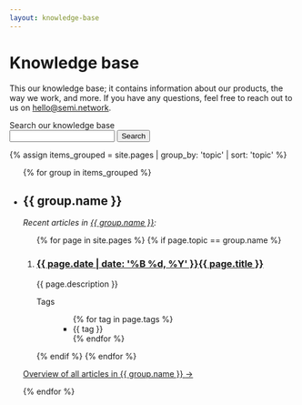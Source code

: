 ```yaml
---
layout: knowledge-base
---
```


<!-- THIS PAGE CONTAINS THE COMPLETE INDEX -->

# Knowledge base

This our knowledge base; it contains information about our products, the way we work, and more. If you have any questions, feel free to reach out to us on [hello@semi.network](mailto:hello@semi.network).

<section>
    <form action="/search.html?query=" class="search">
        <label for="search-knowledgebase">Search our knowledge base</label>
    	<section class="search-meta">
        	<input autosave="save-search-knowledgebase" id="search-knowledgebase" name="search" results="15" type="search" />
        	<input class="button" type="submit" value="Search" />
    	</section>
    </form>
</section>

{% assign items_grouped = site.pages | group_by: 'topic' | sort: 'topic' %}
<ul class="article-overview">
    {% for group in items_grouped %}
        <li>
            <section>
            <h2>{{ group.name }}</h2>
            <p><em>Recent articles in <a href="{{ group.name }}">{{ group.name }}</a>:</em></p>
                <ol>
    	            {% for page in site.pages %}
    	                {% if page.topic == group.name %}
    	                    <li>
                                <h3><a href="{{ page.url }}">{{ page.date | date: '%B %d, %Y' }}{{ page.title }}</a></h3>
    	                        <p>
    	                            {{ page.description }}
    	                        </p>
    	                        <dl class="tags">
                                    <dt>Tags</dt>
                                    <dd>
            	                        <ul class="tags">
                                            {% for tag in page.tags %}
            	                                <li>{{ tag }}</li>
                                            {% endfor %}
            	                        </ul>
                                    </dd>
                                </dl>
    	                    </li>
    	                {% endif %}
    	            {% endfor %}
    	        </ol>
    	        <p><a class="view-more" href="{{ group.name }}">Overview of all articles in {{ group.name }} <span class="arrow">→</span></a></p>
            </section>
        </li>
    {% endfor %}
</ul>